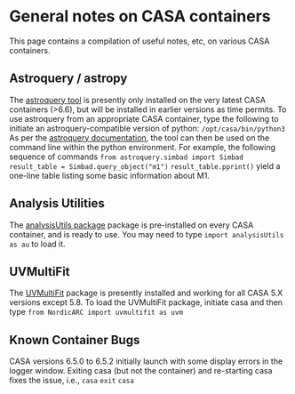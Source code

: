 # General notes on CASA containers 

This page contains a compilation of useful notes, etc, on various CASA containers.

## Astroquery / astropy

The [astroquery tool](https://astroquery.readthedocs.io/en/latest/) is presently only installed on the very latest CASA containers (>6.6), but will be installed in earlier versions as time permits.  To use astroquery from an appropriate CASA container, type the following to initiate an astroquery-compatible version of python:
`/opt/casa/bin/python3`
As per the [astroquery documentation](https://astroquery.readthedocs.io/en/latest/), the tool can then be used on the command line within the python environment.  For example, the following sequence of commands
`from astroquery.simbad import Simbad`
`result_table = Simbad.query_object("m1")`
`result_table.pprint()`
yield a one-line table listing some basic information about M1.

## Analysis Utilities
The [analysisUtils package](https://casaguides.nrao.edu/index.php/Analysis_Utilities) package is pre-installed on every CASA container, and is ready to use.  You may need to type
`import analysisUtils as au`
to load it.

## UVMultiFit
The [UVMultiFit](https://github.com/onsala-space-observatory/UVMultiFit/blob/master/INSTALL.md) package is presently installed and working for all CASA 5.X versions except 5.8.  To load the UVMultiFit package, initiate casa and then type
`from NordicARC import uvmultifit as uvm`

## Known Container Bugs
CASA versions 6.5.0 to 6.5.2 initially launch with some display errors in the logger window.  Exiting casa (but not the container) and re-starting casa fixes the issue, i.e.,
`casa`
`exit`
`casa`


